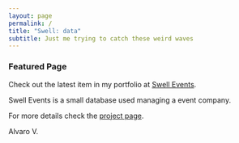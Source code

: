 ```yaml
---
layout: page
permalink: /
title: "Swell: data"
subtitle: Just me trying to catch these weird waves
---
```


### Featured Page

Check out the latest item in my portfolio at [Swell Events](/sql).

Swell Events is a small database used managing a event company. 

For more details check the [project page](/sql).

Alvaro V.